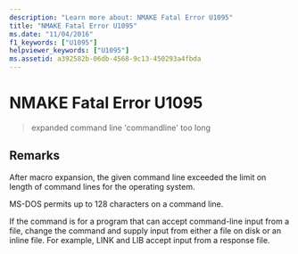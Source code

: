 ```yaml
---
description: "Learn more about: NMAKE Fatal Error U1095"
title: "NMAKE Fatal Error U1095"
ms.date: "11/04/2016"
f1_keywords: ["U1095"]
helpviewer_keywords: ["U1095"]
ms.assetid: a392582b-06db-4568-9c13-450293a4fbda
---
```

# NMAKE Fatal Error U1095

> expanded command line 'commandline' too long

## Remarks

After macro expansion, the given command line exceeded the limit on length of command lines for the operating system.

MS-DOS permits up to 128 characters on a command line.

If the command is for a program that can accept command-line input from a file, change the command and supply input from either a file on disk or an inline file. For example, LINK and LIB accept input from a response file.
